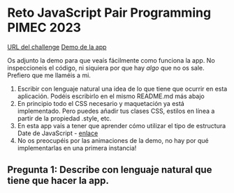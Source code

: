 # Reto JavaScript Pair Programming PIMEC 2023

[URL del challenge](https://www.frontendmentor.io/challenges/age-calculator-app-dF9DFFpj-Q)
[Demo de la app](https://age-calculator-app-main--gragert.vercel.app/)

Os adjunto la demo para que veaís fácilmente como funciona la app. No inspeccioneis el código, ni siquiera por que hay _algo_ que no os sale. Prefiero que me llaméis a mi.

1. Escribir con lenguaje natural una idea de lo que tiene que ocurrir en esta aplicación. Podéis escribirlo en el mismo README.md más abajo
2. En principio todo el CSS necesario y maquetación ya está implementado. Pero puedes añadir tus clases CSS, estilos en línea a partir de la propiedad .style, etc.
3. En esta app vaís a tener que aprender cómo utilizar el tipo de estructura Date de JavaScript - [enlace](https://javascript.info/date)
4. No os preocupéis por las animaciones de la demo, no hay por qué implementarlas en una primera instancia!

## Pregunta 1: Describe con lenguaje natural que tiene que hacer la app.






